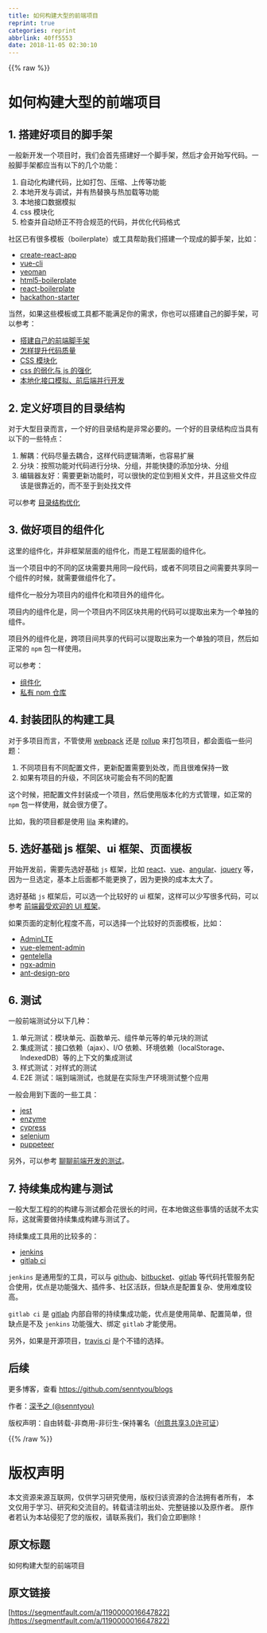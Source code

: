 ```yaml
---
title: 如何构建大型的前端项目
reprint: true
categories: reprint
abbrlink: 40ff5553
date: 2018-11-05 02:30:10
---
```


{{% raw %}}
<h1 id="articleHeader0">&#x5982;&#x4F55;&#x6784;&#x5EFA;&#x5927;&#x578B;&#x7684;&#x524D;&#x7AEF;&#x9879;&#x76EE;</h1><h2 id="articleHeader1">1. &#x642D;&#x5EFA;&#x597D;&#x9879;&#x76EE;&#x7684;&#x811A;&#x624B;&#x67B6;</h2><p>&#x4E00;&#x822C;&#x65B0;&#x5F00;&#x53D1;&#x4E00;&#x4E2A;&#x9879;&#x76EE;&#x65F6;&#xFF0C;&#x6211;&#x4EEC;&#x4F1A;&#x9996;&#x5148;&#x642D;&#x5EFA;&#x597D;&#x4E00;&#x4E2A;&#x811A;&#x624B;&#x67B6;&#xFF0C;&#x7136;&#x540E;&#x624D;&#x4F1A;&#x5F00;&#x59CB;&#x5199;&#x4EE3;&#x7801;&#x3002;&#x4E00;&#x822C;&#x811A;&#x624B;&#x67B6;&#x90FD;&#x5E94;&#x5F53;&#x6709;&#x4EE5;&#x4E0B;&#x7684;&#x51E0;&#x4E2A;&#x529F;&#x80FD;&#xFF1A;</p><ol><li>&#x81EA;&#x52A8;&#x5316;&#x6784;&#x5EFA;&#x4EE3;&#x7801;&#xFF0C;&#x6BD4;&#x5982;&#x6253;&#x5305;&#x3001;&#x538B;&#x7F29;&#x3001;&#x4E0A;&#x4F20;&#x7B49;&#x529F;&#x80FD;</li><li>&#x672C;&#x5730;&#x5F00;&#x53D1;&#x4E0E;&#x8C03;&#x8BD5;&#xFF0C;&#x5E76;&#x6709;&#x70ED;&#x66FF;&#x6362;&#x4E0E;&#x70ED;&#x52A0;&#x8F7D;&#x7B49;&#x529F;&#x80FD;</li><li>&#x672C;&#x5730;&#x63A5;&#x53E3;&#x6570;&#x636E;&#x6A21;&#x62DF;</li><li>css &#x6A21;&#x5757;&#x5316;</li><li>&#x68C0;&#x67E5;&#x5E76;&#x81EA;&#x52A8;&#x77EB;&#x6B63;&#x4E0D;&#x7B26;&#x5408;&#x89C4;&#x8303;&#x7684;&#x4EE3;&#x7801;&#xFF0C;&#x5E76;&#x4F18;&#x5316;&#x4EE3;&#x7801;&#x683C;&#x5F0F;</li></ol><p>&#x793E;&#x533A;&#x5DF2;&#x6709;&#x5F88;&#x591A;&#x6A21;&#x677F;&#xFF08;boilerplate&#xFF09;&#x6216;&#x5DE5;&#x5177;&#x5E2E;&#x52A9;&#x6211;&#x4EEC;&#x642D;&#x5EFA;&#x4E00;&#x4E2A;&#x73B0;&#x6210;&#x7684;&#x811A;&#x624B;&#x67B6;&#xFF0C;&#x6BD4;&#x5982;&#xFF1A;</p><ul><li><a href="https://github.com/facebook/create-react-app" rel="nofollow noreferrer" target="_blank">create-react-app</a></li><li><a href="https://github.com/vuejs/vue-cli" rel="nofollow noreferrer" target="_blank">vue-cli</a></li><li><a href="http://yeoman.io/" rel="nofollow noreferrer" target="_blank">yeoman</a></li><li><a href="https://github.com/h5bp/html5-boilerplate" rel="nofollow noreferrer" target="_blank">html5-boilerplate</a></li><li><a href="https://github.com/react-boilerplate/react-boilerplate" rel="nofollow noreferrer" target="_blank">react-boilerplate</a></li><li><a href="https://github.com/sahat/hackathon-starter" rel="nofollow noreferrer" target="_blank">hackathon-starter</a></li></ul><p>&#x5F53;&#x7136;&#xFF0C;&#x5982;&#x679C;&#x8FD9;&#x4E9B;&#x6A21;&#x677F;&#x6216;&#x5DE5;&#x5177;&#x90FD;&#x4E0D;&#x80FD;&#x6EE1;&#x8DB3;&#x4F60;&#x7684;&#x9700;&#x6C42;&#xFF0C;&#x4F60;&#x4E5F;&#x53EF;&#x4EE5;&#x642D;&#x5EFA;&#x81EA;&#x5DF1;&#x7684;&#x811A;&#x624B;&#x67B6;&#xFF0C;&#x53EF;&#x4EE5;&#x53C2;&#x8003;&#xFF1A;</p><ul><li><a href="https://segmentfault.com/a/1190000016481132">&#x642D;&#x5EFA;&#x81EA;&#x5DF1;&#x7684;&#x524D;&#x7AEF;&#x811A;&#x624B;&#x67B6;</a></li><li><a href="https://segmentfault.com/a/1190000015858432" target="_blank">&#x600E;&#x6837;&#x63D0;&#x5347;&#x4EE3;&#x7801;&#x8D28;&#x91CF;</a></li><li><a href="https://segmentfault.com/a/1190000015403363">CSS &#x6A21;&#x5757;&#x5316;</a></li><li><a href="https://segmentfault.com/a/1190000016422897" target="_blank">css &#x7684;&#x5F31;&#x5316;&#x4E0E; js &#x7684;&#x5F3A;&#x5316;</a></li><li><a href="https://segmentfault.com/a/1190000015297352">&#x672C;&#x5730;&#x5316;&#x63A5;&#x53E3;&#x6A21;&#x62DF;&#x3001;&#x524D;&#x540E;&#x7AEF;&#x5E76;&#x884C;&#x5F00;&#x53D1;</a></li></ul><h2 id="articleHeader2">2. &#x5B9A;&#x4E49;&#x597D;&#x9879;&#x76EE;&#x7684;&#x76EE;&#x5F55;&#x7ED3;&#x6784;</h2><p>&#x5BF9;&#x4E8E;&#x5927;&#x578B;&#x76EE;&#x5F55;&#x800C;&#x8A00;&#xFF0C;&#x4E00;&#x4E2A;&#x597D;&#x7684;&#x76EE;&#x5F55;&#x7ED3;&#x6784;&#x662F;&#x975E;&#x5E38;&#x5FC5;&#x8981;&#x7684;&#x3002;&#x4E00;&#x4E2A;&#x597D;&#x7684;&#x76EE;&#x5F55;&#x7ED3;&#x6784;&#x5E94;&#x5F53;&#x5177;&#x6709;&#x4EE5;&#x4E0B;&#x7684;&#x4E00;&#x4E9B;&#x7279;&#x70B9;&#xFF1A;</p><ol><li>&#x89E3;&#x8026;&#xFF1A;&#x4EE3;&#x7801;&#x5C3D;&#x91CF;&#x53BB;&#x8026;&#x5408;&#xFF0C;&#x8FD9;&#x6837;&#x4EE3;&#x7801;&#x903B;&#x8F91;&#x6E05;&#x6670;&#xFF0C;&#x4E5F;&#x5BB9;&#x6613;&#x6269;&#x5C55;</li><li>&#x5206;&#x5757;&#xFF1A;&#x6309;&#x7167;&#x529F;&#x80FD;&#x5BF9;&#x4EE3;&#x7801;&#x8FDB;&#x884C;&#x5206;&#x5757;&#x3001;&#x5206;&#x7EC4;&#xFF0C;&#x5E76;&#x80FD;&#x5FEB;&#x6377;&#x7684;&#x6DFB;&#x52A0;&#x5206;&#x5757;&#x3001;&#x5206;&#x7EC4;</li><li>&#x7F16;&#x8F91;&#x5668;&#x53CB;&#x597D;&#xFF1A;&#x9700;&#x8981;&#x66F4;&#x65B0;&#x529F;&#x80FD;&#x65F6;&#xFF0C;&#x53EF;&#x4EE5;&#x5F88;&#x5FEB;&#x7684;&#x5B9A;&#x4F4D;&#x5230;&#x76F8;&#x5173;&#x6587;&#x4EF6;&#xFF0C;&#x5E76;&#x4E14;&#x8FD9;&#x4E9B;&#x6587;&#x4EF6;&#x5E94;&#x8BE5;&#x662F;&#x5F88;&#x9760;&#x8FD1;&#x7684;&#xFF0C;&#x800C;&#x4E0D;&#x81F3;&#x4E8E;&#x5230;&#x5904;&#x627E;&#x6587;&#x4EF6;</li></ol><p>&#x53EF;&#x4EE5;&#x53C2;&#x8003; <a href="https://segmentfault.com/a/1190000015816534" target="_blank">&#x76EE;&#x5F55;&#x7ED3;&#x6784;&#x4F18;&#x5316;</a></p><h2 id="articleHeader3">3. &#x505A;&#x597D;&#x9879;&#x76EE;&#x7684;&#x7EC4;&#x4EF6;&#x5316;</h2><p>&#x8FD9;&#x91CC;&#x7684;&#x7EC4;&#x4EF6;&#x5316;&#xFF0C;&#x5E76;&#x975E;&#x6846;&#x67B6;&#x5C42;&#x9762;&#x7684;&#x7EC4;&#x4EF6;&#x5316;&#xFF0C;&#x800C;&#x662F;&#x5DE5;&#x7A0B;&#x5C42;&#x9762;&#x7684;&#x7EC4;&#x4EF6;&#x5316;&#x3002;</p><p>&#x5F53;&#x4E00;&#x4E2A;&#x9879;&#x76EE;&#x4E2D;&#x7684;&#x4E0D;&#x540C;&#x7684;&#x533A;&#x5757;&#x9700;&#x8981;&#x5171;&#x7528;&#x540C;&#x4E00;&#x6BB5;&#x4EE3;&#x7801;&#xFF0C;&#x6216;&#x8005;&#x4E0D;&#x540C;&#x9879;&#x76EE;&#x4E4B;&#x95F4;&#x9700;&#x8981;&#x5171;&#x4EAB;&#x540C;&#x4E00;&#x4E2A;&#x7EC4;&#x4EF6;&#x7684;&#x65F6;&#x5019;&#xFF0C;&#x5C31;&#x9700;&#x8981;&#x505A;&#x7EC4;&#x4EF6;&#x5316;&#x4E86;&#x3002;</p><p>&#x7EC4;&#x4EF6;&#x5316;&#x4E00;&#x822C;&#x5206;&#x4E3A;&#x9879;&#x76EE;&#x5185;&#x7684;&#x7EC4;&#x4EF6;&#x5316;&#x548C;&#x9879;&#x76EE;&#x5916;&#x7684;&#x7EC4;&#x4EF6;&#x5316;&#x3002;</p><p>&#x9879;&#x76EE;&#x5185;&#x7684;&#x7EC4;&#x4EF6;&#x5316;&#x662F;&#xFF0C;&#x540C;&#x4E00;&#x4E2A;&#x9879;&#x76EE;&#x5185;&#x4E0D;&#x540C;&#x533A;&#x5757;&#x5171;&#x7528;&#x7684;&#x4EE3;&#x7801;&#x53EF;&#x4EE5;&#x63D0;&#x53D6;&#x51FA;&#x6765;&#x4E3A;&#x4E00;&#x4E2A;&#x5355;&#x72EC;&#x7684;&#x7EC4;&#x4EF6;&#x3002;</p><p>&#x9879;&#x76EE;&#x5916;&#x7684;&#x7EC4;&#x4EF6;&#x5316;&#x662F;&#xFF0C;&#x8DE8;&#x9879;&#x76EE;&#x95F4;&#x5171;&#x4EAB;&#x7684;&#x4EE3;&#x7801;&#x53EF;&#x4EE5;&#x63D0;&#x53D6;&#x51FA;&#x6765;&#x4E3A;&#x4E00;&#x4E2A;&#x5355;&#x72EC;&#x7684;&#x9879;&#x76EE;&#xFF0C;&#x7136;&#x540E;&#x5982;&#x6B63;&#x5E38;&#x7684; <code>npm</code> &#x5305;&#x4E00;&#x6837;&#x4F7F;&#x7528;&#x3002;</p><p>&#x53EF;&#x4EE5;&#x53C2;&#x8003;&#xFF1A;</p><ul><li><a href="https://segmentfault.com/a/1190000015297823">&#x7EC4;&#x4EF6;&#x5316;</a></li><li><a href="https://segmentfault.com/a/1190000015297864" target="_blank">&#x79C1;&#x6709; npm &#x4ED3;&#x5E93;</a></li></ul><h2 id="articleHeader4">4. &#x5C01;&#x88C5;&#x56E2;&#x961F;&#x7684;&#x6784;&#x5EFA;&#x5DE5;&#x5177;</h2><p>&#x5BF9;&#x4E8E;&#x591A;&#x9879;&#x76EE;&#x800C;&#x8A00;&#xFF0C;&#x4E0D;&#x7BA1;&#x4F7F;&#x7528; <a href="https://github.com/webpack/webpack" rel="nofollow noreferrer" target="_blank">webpack</a> &#x8FD8;&#x662F; <a href="https://github.com/rollup/rollup" rel="nofollow noreferrer" target="_blank">rollup</a> &#x6765;&#x6253;&#x5305;&#x9879;&#x76EE;&#xFF0C;&#x90FD;&#x4F1A;&#x9762;&#x4E34;&#x4E00;&#x4E9B;&#x95EE;&#x9898;&#xFF1A;</p><ol><li>&#x4E0D;&#x540C;&#x9879;&#x76EE;&#x6709;&#x4E0D;&#x540C;&#x914D;&#x7F6E;&#x6587;&#x4EF6;&#xFF0C;&#x66F4;&#x65B0;&#x914D;&#x7F6E;&#x9700;&#x8981;&#x5230;&#x5904;&#x6539;&#xFF0C;&#x800C;&#x4E14;&#x5F88;&#x96BE;&#x4FDD;&#x6301;&#x4E00;&#x81F4;</li><li>&#x5982;&#x679C;&#x6709;&#x9879;&#x76EE;&#x7684;&#x5347;&#x7EA7;&#xFF0C;&#x4E0D;&#x540C;&#x533A;&#x5757;&#x53EF;&#x80FD;&#x4F1A;&#x6709;&#x4E0D;&#x540C;&#x7684;&#x914D;&#x7F6E;</li></ol><p>&#x8FD9;&#x4E2A;&#x65F6;&#x5019;&#xFF0C;&#x628A;&#x914D;&#x7F6E;&#x6587;&#x4EF6;&#x5C01;&#x88C5;&#x6210;&#x4E00;&#x4E2A;&#x9879;&#x76EE;&#xFF0C;&#x7136;&#x540E;&#x4F7F;&#x7528;&#x7248;&#x672C;&#x5316;&#x7684;&#x65B9;&#x5F0F;&#x7BA1;&#x7406;&#xFF0C;&#x5982;&#x6B63;&#x5E38;&#x7684; <code>npm</code> &#x5305;&#x4E00;&#x6837;&#x4F7F;&#x7528;&#xFF0C;&#x5C31;&#x4F1A;&#x5F88;&#x65B9;&#x4FBF;&#x4E86;&#x3002;</p><p>&#x6BD4;&#x5982;&#xFF0C;&#x6211;&#x7684;&#x9879;&#x76EE;&#x90FD;&#x662F;&#x4F7F;&#x7528; <a href="https://github.com/senntyou/lila" rel="nofollow noreferrer" target="_blank">lila</a> &#x6765;&#x6784;&#x5EFA;&#x7684;&#x3002;</p><h2 id="articleHeader5">5. &#x9009;&#x597D;&#x57FA;&#x7840; js &#x6846;&#x67B6;&#x3001;ui &#x6846;&#x67B6;&#x3001;&#x9875;&#x9762;&#x6A21;&#x677F;</h2><p>&#x5F00;&#x59CB;&#x5F00;&#x53D1;&#x524D;&#xFF0C;&#x9700;&#x8981;&#x5148;&#x9009;&#x597D;&#x57FA;&#x7840; <code>js</code> &#x6846;&#x67B6;&#xFF0C;&#x6BD4;&#x5982; <a href="https://github.com/facebook/react" rel="nofollow noreferrer" target="_blank">react</a>&#x3001;<a href="https://github.com/vuejs/vue" rel="nofollow noreferrer" target="_blank">vue</a>&#x3001;<a href="https://github.com/angular/angular" rel="nofollow noreferrer" target="_blank">angular</a>&#x3001;<a href="https://github.com/jquery/jquery" rel="nofollow noreferrer" target="_blank">jquery</a> &#x7B49;&#xFF0C;&#x56E0;&#x4E3A;&#x4E00;&#x65E6;&#x9009;&#x5B9A;&#xFF0C;&#x57FA;&#x672C;&#x4E0A;&#x540E;&#x9762;&#x90FD;&#x4E0D;&#x80FD;&#x66F4;&#x6362;&#x4E86;&#xFF0C;&#x56E0;&#x4E3A;&#x66F4;&#x6362;&#x7684;&#x6210;&#x672C;&#x592A;&#x5927;&#x4E86;&#x3002;</p><p>&#x9009;&#x597D;&#x57FA;&#x7840; <code>js</code> &#x6846;&#x67B6;&#x540E;&#xFF0C;&#x53EF;&#x4EE5;&#x9009;&#x4E00;&#x4E2A;&#x6BD4;&#x8F83;&#x597D;&#x7684; ui &#x6846;&#x67B6;&#xFF0C;&#x8FD9;&#x6837;&#x53EF;&#x4EE5;&#x5C11;&#x5199;&#x5F88;&#x591A;&#x4EE3;&#x7801;&#xFF0C;&#x53EF;&#x4EE5;&#x53C2;&#x8003; <a href="https://segmentfault.com/a/1190000016334838">&#x524D;&#x7AEF;&#x6700;&#x53D7;&#x6B22;&#x8FCE;&#x7684; UI &#x6846;&#x67B6;</a>&#x3002;</p><p>&#x5982;&#x679C;&#x9875;&#x9762;&#x7684;&#x5B9A;&#x5236;&#x5316;&#x7A0B;&#x5EA6;&#x4E0D;&#x9AD8;&#xFF0C;&#x53EF;&#x4EE5;&#x9009;&#x62E9;&#x4E00;&#x4E2A;&#x6BD4;&#x8F83;&#x597D;&#x7684;&#x9875;&#x9762;&#x6A21;&#x677F;&#xFF0C;&#x6BD4;&#x5982;&#xFF1A;</p><ul><li><a href="https://github.com/almasaeed2010/AdminLTE" rel="nofollow noreferrer" target="_blank">AdminLTE</a></li><li><a href="https://github.com/PanJiaChen/vue-element-admin" rel="nofollow noreferrer" target="_blank">vue-element-admin</a></li><li><a href="https://github.com/puikinsh/gentelella" rel="nofollow noreferrer" target="_blank">gentelella</a></li><li><a href="https://github.com/akveo/ngx-admin" rel="nofollow noreferrer" target="_blank">ngx-admin</a></li><li><a href="https://github.com/ant-design/ant-design-pro" rel="nofollow noreferrer" target="_blank">ant-design-pro</a></li></ul><h2 id="articleHeader6">6. &#x6D4B;&#x8BD5;</h2><p>&#x4E00;&#x822C;&#x524D;&#x7AEF;&#x6D4B;&#x8BD5;&#x5206;&#x4EE5;&#x4E0B;&#x51E0;&#x79CD;&#xFF1A;</p><ol><li>&#x5355;&#x5143;&#x6D4B;&#x8BD5;&#xFF1A;&#x6A21;&#x5757;&#x5355;&#x5143;&#x3001;&#x51FD;&#x6570;&#x5355;&#x5143;&#x3001;&#x7EC4;&#x4EF6;&#x5355;&#x5143;&#x7B49;&#x7684;&#x5355;&#x5143;&#x5757;&#x7684;&#x6D4B;&#x8BD5;</li><li>&#x96C6;&#x6210;&#x6D4B;&#x8BD5;&#xFF1A;&#x63A5;&#x53E3;&#x4F9D;&#x8D56;&#xFF08;ajax&#xFF09;&#x3001;I/O &#x4F9D;&#x8D56;&#x3001;&#x73AF;&#x5883;&#x4F9D;&#x8D56;&#xFF08;localStorage&#x3001;IndexedDB&#xFF09;&#x7B49;&#x7684;&#x4E0A;&#x4E0B;&#x6587;&#x7684;&#x96C6;&#x6210;&#x6D4B;&#x8BD5;</li><li>&#x6837;&#x5F0F;&#x6D4B;&#x8BD5;&#xFF1A;&#x5BF9;&#x6837;&#x5F0F;&#x7684;&#x6D4B;&#x8BD5;</li><li>E2E &#x6D4B;&#x8BD5;&#xFF1A;&#x7AEF;&#x5230;&#x7AEF;&#x6D4B;&#x8BD5;&#xFF0C;&#x4E5F;&#x5C31;&#x662F;&#x5728;&#x5B9E;&#x9645;&#x751F;&#x4EA7;&#x73AF;&#x5883;&#x6D4B;&#x8BD5;&#x6574;&#x4E2A;&#x5E94;&#x7528;</li></ol><p>&#x4E00;&#x822C;&#x4F1A;&#x7528;&#x5230;&#x4E0B;&#x9762;&#x7684;&#x4E00;&#x4E9B;&#x5DE5;&#x5177;&#xFF1A;</p><ul><li><a href="https://github.com/facebook/jest" rel="nofollow noreferrer" target="_blank">jest</a></li><li><a href="https://github.com/airbnb/enzyme" rel="nofollow noreferrer" target="_blank">enzyme</a></li><li><a href="https://github.com/cypress-io/cypress" rel="nofollow noreferrer" target="_blank">cypress</a></li><li><a href="https://github.com/SeleniumHQ/selenium" rel="nofollow noreferrer" target="_blank">selenium</a></li><li><a href="https://github.com/GoogleChrome/puppeteer" rel="nofollow noreferrer" target="_blank">puppeteer</a></li></ul><p>&#x53E6;&#x5916;&#xFF0C;&#x53EF;&#x4EE5;&#x53C2;&#x8003; <a href="https://www.jianshu.com/p/1b99af371e66" rel="nofollow noreferrer" target="_blank">&#x804A;&#x804A;&#x524D;&#x7AEF;&#x5F00;&#x53D1;&#x7684;&#x6D4B;&#x8BD5;</a>&#x3002;</p><h2 id="articleHeader7">7. &#x6301;&#x7EED;&#x96C6;&#x6210;&#x6784;&#x5EFA;&#x4E0E;&#x6D4B;&#x8BD5;</h2><p>&#x4E00;&#x822C;&#x5927;&#x578B;&#x5DE5;&#x7A0B;&#x7684;&#x7684;&#x6784;&#x5EFA;&#x4E0E;&#x6D4B;&#x8BD5;&#x90FD;&#x4F1A;&#x82B1;&#x5F88;&#x957F;&#x7684;&#x65F6;&#x95F4;&#xFF0C;&#x5728;&#x672C;&#x5730;&#x505A;&#x8FD9;&#x4E9B;&#x4E8B;&#x60C5;&#x7684;&#x8BDD;&#x5C31;&#x4E0D;&#x592A;&#x5B9E;&#x9645;&#xFF0C;&#x8FD9;&#x5C31;&#x9700;&#x8981;&#x505A;&#x6301;&#x7EED;&#x96C6;&#x6210;&#x6784;&#x5EFA;&#x4E0E;&#x6D4B;&#x8BD5;&#x4E86;&#x3002;</p><p>&#x6301;&#x7EED;&#x96C6;&#x6210;&#x5DE5;&#x5177;&#x7528;&#x7684;&#x6BD4;&#x8F83;&#x591A;&#x7684;&#xFF1A;</p><ul><li><a href="https://jenkins.io/" rel="nofollow noreferrer" target="_blank">jenkins</a></li><li><a href="https://docs.gitlab.com/ee/ci/" rel="nofollow noreferrer" target="_blank">gitlab ci</a></li></ul><p><code>jenkins</code> &#x662F;&#x901A;&#x7528;&#x578B;&#x7684;&#x5DE5;&#x5177;&#xFF0C;&#x53EF;&#x4EE5;&#x4E0E; <a href="https://github.com" rel="nofollow noreferrer" target="_blank">github</a>&#x3001;<a href="https://bitbucket.org/" rel="nofollow noreferrer" target="_blank">bitbucket</a>&#x3001;<a href="https://about.gitlab.com/" rel="nofollow noreferrer" target="_blank">gitlab</a> &#x7B49;&#x4EE3;&#x7801;&#x6258;&#x7BA1;&#x670D;&#x52A1;&#x914D;&#x5408;&#x4F7F;&#x7528;&#xFF0C;&#x4F18;&#x70B9;&#x662F;&#x529F;&#x80FD;&#x5F3A;&#x5927;&#x3001;&#x63D2;&#x4EF6;&#x591A;&#x3001;&#x793E;&#x533A;&#x6D3B;&#x8DC3;&#xFF0C;&#x4F46;&#x7F3A;&#x70B9;&#x662F;&#x914D;&#x7F6E;&#x590D;&#x6742;&#x3001;&#x4F7F;&#x7528;&#x96BE;&#x5EA6;&#x8F83;&#x9AD8;&#x3002;</p><p><code>gitlab ci</code> &#x662F; <a href="https://about.gitlab.com/" rel="nofollow noreferrer" target="_blank">gitlab</a> &#x5185;&#x90E8;&#x81EA;&#x5E26;&#x7684;&#x6301;&#x7EED;&#x96C6;&#x6210;&#x529F;&#x80FD;&#xFF0C;&#x4F18;&#x70B9;&#x662F;&#x4F7F;&#x7528;&#x7B80;&#x5355;&#x3001;&#x914D;&#x7F6E;&#x7B80;&#x5355;&#xFF0C;&#x4F46;&#x7F3A;&#x70B9;&#x662F;&#x4E0D;&#x53CA; <code>jenkins</code> &#x529F;&#x80FD;&#x5F3A;&#x5927;&#x3001;&#x7ED1;&#x5B9A; <code>gitlab</code> &#x624D;&#x80FD;&#x4F7F;&#x7528;&#x3002;</p><p>&#x53E6;&#x5916;&#xFF0C;&#x5982;&#x679C;&#x662F;&#x5F00;&#x6E90;&#x9879;&#x76EE;&#xFF0C;<a href="https://www.travis-ci.org/" rel="nofollow noreferrer" target="_blank">travis ci</a> &#x662F;&#x4E2A;&#x4E0D;&#x9519;&#x7684;&#x9009;&#x62E9;&#x3002;</p><h2 id="articleHeader8">&#x540E;&#x7EED;</h2><p>&#x66F4;&#x591A;&#x535A;&#x5BA2;&#xFF0C;&#x67E5;&#x770B; <a href="https://github.com/senntyou/blogs" rel="nofollow noreferrer" target="_blank">https://github.com/senntyou/blogs</a></p><p>&#x4F5C;&#x8005;&#xFF1A;<a href="https://github.com/senntyou" rel="nofollow noreferrer" target="_blank">&#x6DF1;&#x4E88;&#x4E4B; (@senntyou)</a></p><p>&#x7248;&#x6743;&#x58F0;&#x660E;&#xFF1A;&#x81EA;&#x7531;&#x8F6C;&#x8F7D;-&#x975E;&#x5546;&#x7528;-&#x975E;&#x884D;&#x751F;-&#x4FDD;&#x6301;&#x7F72;&#x540D;&#xFF08;<a href="https://creativecommons.org/licenses/by-nc-nd/3.0/deed.zh" rel="nofollow noreferrer" target="_blank">&#x521B;&#x610F;&#x5171;&#x4EAB;3.0&#x8BB8;&#x53EF;&#x8BC1;</a>&#xFF09;</p>
{{% /raw %}}

# 版权声明
本文资源来源互联网，仅供学习研究使用，版权归该资源的合法拥有者所有，
本文仅用于学习、研究和交流目的。转载请注明出处、完整链接以及原作者。
原作者若认为本站侵犯了您的版权，请联系我们，我们会立即删除！

## 原文标题
如何构建大型的前端项目

## 原文链接
[https://segmentfault.com/a/1190000016647822](https://segmentfault.com/a/1190000016647822)

